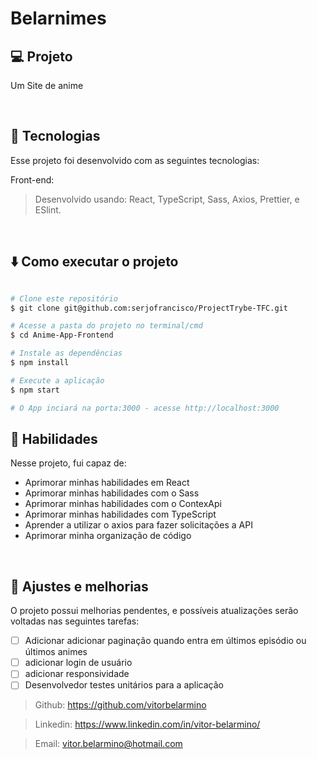 # Belarnimes


## 💻 Projeto

Um Site de anime

</br>

## 🚀 Tecnologias

Esse projeto foi desenvolvido com as seguintes tecnologias:

Front-end:

> Desenvolvido usando: React, TypeScript, Sass, Axios, Prettier, e ESlint.
</br>

## ⬇️ Como executar o projeto

```bash

# Clone este repositório
$ git clone git@github.com:serjofrancisco/ProjectTrybe-TFC.git

# Acesse a pasta do projeto no terminal/cmd
$ cd Anime-App-Frontend

# Instale as dependências
$ npm install

# Execute a aplicação
$ npm start

# O App inciará na porta:3000 - acesse http://localhost:3000
```

## 📌 Habilidades

Nesse projeto, fui capaz de:

- Aprimorar minhas habilidades em React
- Aprimorar minhas habilidades com o Sass
- Aprimorar minhas habilidades com o ContexApi
- Aprimorar minhas habilidades com TypeScript
- Aprender a utilizar o axios para fazer solicitações a API
- Aprimorar minha organização de código

</br>

## 📝 Ajustes e melhorias

O projeto possui melhorias pendentes, e possíveis atualizações serão voltadas nas seguintes tarefas:

- [ ] Adicionar adicionar paginação quando entra em últimos episódio ou últimos animes
- [ ] adicionar login de usuário
- [ ] adicionar responsividade
- [ ] Desenvolvedor testes unitários para a aplicação

> Github: https://github.com/vitorbelarmino

> Linkedin: https://www.linkedin.com/in/vitor-belarmino/

> Email: vitor.belarmino@hotmail.com
